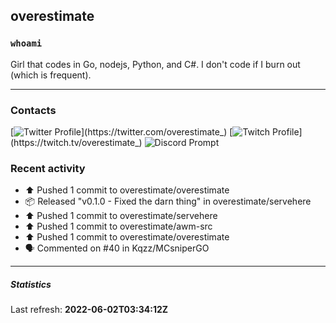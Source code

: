 ## overestimate

### `whoami`
Girl that codes in Go, nodejs, Python, and C#.
I don't code if I burn out (which is frequent).

---

### Contacts
[![Twitter Profile](https://img.shields.io/static/v1?style=flat-square&logo=twitter&message=View%20Profile&color=1DA1F2&label=@overestimate_)](https://twitter.com/overestimate_)
[![Twitch Profile](https://img.shields.io/static/v1?style=flat-square&logo=twitch&message=View%20Profile&color=9146FF&label=overestimate_)](https://twitch.tv/overestimate_)
![Discord Prompt](https://img.shields.io/static/v1?style=flat-square&logo=discord&message=Contact%20via%20Twitter&color=5865F2&label=Discord)

### Recent activity

* ⬆️ Pushed 1 commit to overestimate/overestimate
* 📦 Released "v0.1.0 - Fixed the darn thing" in overestimate/servehere
* ⬆️ Pushed 1 commit to overestimate/servehere
* ⬆️ Pushed 1 commit to overestimate/awm-src
* ⬆️ Pushed 1 commit to overestimate/overestimate
* 🗣 Commented on #40 in Kqzz/MCsniperGO

---

##### Statistics
<p>
  Last refresh: 
  <b>2022-06-02T03:34:12Z</b>
</p>
